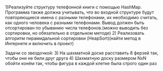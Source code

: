 1)Реализуйте структуру телефонной книги с помощью HashMap. Программа также должна учитывать, что во входной структуре будут повторяющиеся имена с разными телефонами, их необходимо считать, как одного человека с разными телефонами. Вывод должен быть отсортирован по убыванию числа телефонов.(можно выводить без сортировки, но обязательно в отдельном методе)
2) Реализовать алгоритм пирамидальной сортировки (HeapSort)(найти метод в Интернете и включить в проект)

Задачи со звездочкой:
3) На шахматной доске расставить 8 ферзей так, чтобы они не били друг друга
4) Шахматную доску размером NxN обойти конём так, чтобы фигура в каждой клетке была строго один раз 